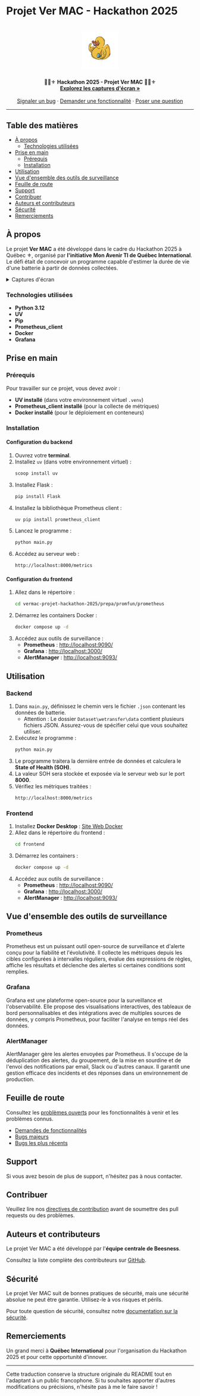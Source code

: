 # Projet Ver MAC - Hackathon 2025

<h1 align="center">
  <a href="https://github.com/TheBeesness/project_ver_mac">
    <img src="../docs/images/logo.png" alt="Logo" width="100" height="100">
  </a>
</h1>

<div align="center">
   🐝📸⚜️ <b>Hackathon 2025 - Projet Ver MAC</b> 🐝📸⚜️
  <br />
  <a href="#à-propos"><strong>Explorez les captures d'écran »</strong></a>
  <br />
  <br />
  <a href="https://github.com/TheBeesness/project_ver_mac/issues/new?assignees=&labels=bug&template=01_BUG_REPORT.md&title=bug%3A+">Signaler un bug</a>
  ·
  <a href="https://github.com/TheBeesness/project_ver_mac/issues/new?assignees=&labels=enhancement&template=02_FEATURE_REQUEST.md&title=feat%3A+">Demander une fonctionnalité</a>
  ·
  <a href="https://github.com/TheBeesness/project_ver_mac/issues/new?assignees=&labels=question&template=04_SUPPORT_QUESTION.md&title=support%3A+">Poser une question</a>
</div>

---

## Table des matières

- [À propos](#à-propos)
  - [Technologies utilisées](#technologies-utilisées)
- [Prise en main](#prise-en-main)
  - [Prérequis](#prérequis)
  - [Installation](#installation)
- [Utilisation](#utilisation)
- [Vue d'ensemble des outils de surveillance](#vue-densemble-des-outils-de-surveillance)
- [Feuille de route](#feuille-de-route)
- [Support](#support)
- [Contribuer](#contribuer)
- [Auteurs et contributeurs](#auteurs-et-contributeurs)
- [Sécurité](#sécurité)
- [Remerciements](#remerciements)

## À propos

Le projet **Ver MAC** a été développé dans le cadre du Hackathon 2025 à Québec ⚜️, organisé par **l'initiative Mon Avenir TI de Québec International**. Le défi était de concevoir un programme capable d'estimer la durée de vie d'une batterie à partir de données collectées.

<details>
<summary>Captures d'écran</summary>
<br>
🛠️ **Processus d'installation**  
<img src="../docs/images/installation.png" alt="installation">

🎨 **Frontend en fonctionnement**  
<img src="../docs/images/using.png" alt="frontend_running">

📊 **Métriques affichées sur l'interface Web**  
<img src="../docs/images/url_frontend.png" alt="metrics_web">

🐳 **Vue d'ensemble des containers Docker**  
<img src="../docs/images/containers.png" alt="docker_containers">

⚙️ **Vue de la configuration Docker**  
<img src="../docs/images/config_view.png" alt="docker_config">

🎯 **Cibles Prometheus**  
<img src="../docs/images/target_prometheus.png" alt="prometheus_targets">

🔍 **Requêtes dans Prometheus**  
<img src="../docs/images/request_prometheus.png" alt="prometheus_query">

📊 **Dashboard Grafana**  
<img src="../docs/images/gafana.png" alt="grafana_dashboard">

🚨 **Interface AlertManager**  
<img src="../docs/images/alertmanager.png" alt="alertmanager">
</details>

### Technologies utilisées

- **Python 3.12**
- **UV**
- **Pip**
- **Prometheus_client**
- **Docker**
- **Grafana**

## Prise en main

### Prérequis

Pour travailler sur ce projet, vous devez avoir :

- **UV installé** (dans votre environnement virtuel `.venv`)
- **Prometheus_client installé** (pour la collecte de métriques)
- **Docker installé** (pour le déploiement en conteneurs)

### Installation

#### Configuration du backend

1. Ouvrez votre **terminal**.
2. Installez `uv` (dans votre environnement virtuel) :
   ```sh
   scoop install uv
   ```
3. Installez Flask :
   ```sh
   pip install Flask
   ```
4. Installez la bibliothèque Prometheus client :
   ```sh
   uv pip install prometheus_client
   ```
5. Lancez le programme :
   ```sh
   python main.py
   ```
6. Accédez au serveur web :
   ```sh
   http://localhost:8000/metrics
   ```

#### Configuration du frontend

1. Allez dans le répertoire :
   ```sh
   cd vermac-projet-hackathon-2025/prepa/promfun/prometheus
   ```
2. Démarrez les containers Docker :
   ```sh
   docker compose up -d
   ```
3. Accédez aux outils de surveillance :
   - **Prometheus** : [http://localhost:9090/](http://localhost:9090/)
   - **Grafana** : [http://localhost:3000/](http://localhost:3000/)
   - **AlertManager** : [http://localhost:9093/](http://localhost:9093/)

## Utilisation

### Backend

1. Dans `main.py`, définissez le chemin vers le fichier `.json` contenant les données de batterie.
   - Attention : Le dossier `Dataset\wetransfer\data` contient plusieurs fichiers JSON. Assurez-vous de spécifier celui que vous souhaitez utiliser.
2. Exécutez le programme :
   ```sh
   python main.py
   ```
3. Le programme traitera la dernière entrée de données et calculera le **State of Health (SOH)**.
4. La valeur SOH sera stockée et exposée via le serveur web sur le port **8000**.
5. Vérifiez les métriques traitées :
   ```sh
   http://localhost:8000/metrics
   ```

### Frontend

1. Installez **Docker Desktop** : [Site Web Docker](https://www.docker.com/)
2. Allez dans le répertoire du frontend :
   ```sh
   cd frontend
   ```
3. Démarrez les containers :
   ```sh
   docker compose up -d
   ```
4. Accédez aux outils de surveillance :
   - **Prometheus** : [http://localhost:9090/](http://localhost:9090/)
   - **Grafana** : [http://localhost:3000/](http://localhost:3000/)
   - **AlertManager** : [http://localhost:9093/](http://localhost:9093/)

## Vue d'ensemble des outils de surveillance

### Prometheus
Prometheus est un puissant outil open-source de surveillance et d'alerte conçu pour la fiabilité et l'évolutivité. Il collecte les métriques depuis les cibles configurées à intervalles réguliers, évalue des expressions de règles, affiche les résultats et déclenche des alertes si certaines conditions sont remplies.

### Grafana
Grafana est une plateforme open-source pour la surveillance et l'observabilité. Elle propose des visualisations interactives, des tableaux de bord personnalisables et des intégrations avec de multiples sources de données, y compris Prometheus, pour faciliter l'analyse en temps réel des données.

### AlertManager
AlertManager gère les alertes envoyées par Prometheus. Il s'occupe de la déduplication des alertes, du groupement, de la mise en sourdine et de l'envoi des notifications par email, Slack ou d'autres canaux. Il garantit une gestion efficace des incidents et des réponses dans un environnement de production.

## Feuille de route

Consultez les [problèmes ouverts](https://github.com/TheBeesness/project_ver_mac/issues) pour les fonctionnalités à venir et les problèmes connus.

- [Demandes de fonctionnalités](https://github.com/TheBeesness/project_ver_mac/issues?q=label%3Aenhancement+is%3Aopen+sort%3Areactions-%2B1-desc)
- [Bugs majeurs](https://github.com/TheBeesness/project_ver_mac/issues?q=is%3Aissue+is%3Aopen+label%3Abug+sort%3Areactions-%2B1-desc)
- [Bugs les plus récents](https://github.com/TheBeesness/project_ver_mac/issues?q=is%3Aopen+is%3Aissue+label%3Abug)

## Support

Si vous avez besoin de plus de support, n'hésitez pas à nous contacter.

## Contribuer

Veuillez lire nos [directives de contribution](docs/CONTRIBUTING.md) avant de soumettre des pull requests ou des problèmes.

## Auteurs et contributeurs

Le projet Ver MAC a été développé par l'**équipe centrale de Beesness**.

Consultez la liste complète des contributeurs sur [GitHub](https://github.com/TheBeesness/project_ver_mac/contributors).

## Sécurité

Le projet Ver MAC suit de bonnes pratiques de sécurité, mais une sécurité absolue ne peut être garantie. Utilisez-le à vos risques et périls.

Pour toute question de sécurité, consultez notre [documentation sur la sécurité](docs/SECURITY.md).

## Remerciements

Un grand merci à **Québec International** pour l'organisation du Hackathon 2025 et pour cette opportunité d'innover.

---

Cette traduction conserve la structure originale du README tout en l'adaptant à un public francophone. Si tu souhaites apporter d'autres modifications ou précisions, n'hésite pas à me le faire savoir !
